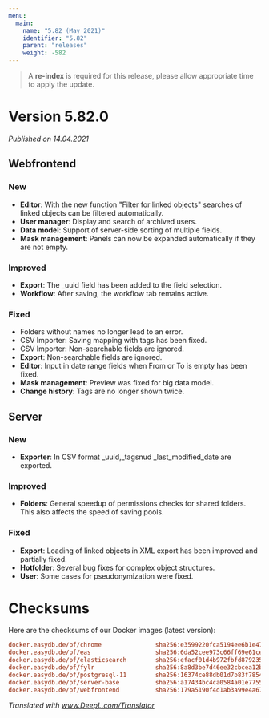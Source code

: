 ```yaml
---
menu:
  main:
    name: "5.82 (May 2021)"
    identifier: "5.82"
    parent: "releases"
    weight: -582
---
```


> A **re-index** is required for this release, please allow appropriate time to apply the update. 

# Version 5.82.0

*Published on 14.04.2021*

## Webfrontend

### New

- **Editor**: With the new function "Filter for linked objects" searches of linked objects can be filtered automatically.
- **User manager**: Display and search of archived users.
- **Data model**: Support of server-side sorting of multiple fields.
- **Mask management**: Panels can now be expanded automatically if they are not empty.

### Improved

- **Export**: The _uuid field has been added to the field selection.
- **Workflow**: After saving, the workflow tab remains active.

### Fixed

- Folders without names no longer lead to an error.
- CSV Importer: Saving mapping with tags has been fixed.
- CSV Importer: Non-searchable fields are ignored.
- **Export**: Non-searchable fields are ignored.
- **Editor**: Input in date range fields when From or To is empty has been fixed.
- **Mask management**: Preview was fixed for big data model.
- **Change history**: Tags are no longer shown twice.

## Server

### New

- **Exporter**: In CSV format _uuid,_tagsnud _last_modified_date are exported.

### Improved

- **Folders**: General speedup of permissions checks for shared folders. This also affects the speed of saving pools.

### Fixed

- **Export**: Loading of linked objects in XML export has been improved and partially fixed.
- **Hotfolder**: Several bug fixes for complex object structures.
- **User**: Some cases for pseudonymization were fixed.

# Checksums

Here are the checksums of our Docker images (latest version):

```ini
docker.easydb.de/pf/chrome               sha256:e3599220fca5194ee6b1e4792a10009982b4528f4484162d9b6a8da42b2bae10
docker.easydb.de/pf/eas                  sha256:6da52cee973c66ff69e61ced2f8b1cef36dcd4cd89fd7a091143a32b95d0e022
docker.easydb.de/pf/elasticsearch        sha256:efacf01d4b972fbfd87923598b48a761dab2d01d95282b6d987cf8932d10974e
docker.easydb.de/pf/fylr                 sha256:8a8d3be7d46ee32cbcea12b0fad14be82ebec8845b8d4e68c2288947a89e9d4b
docker.easydb.de/pf/postgresql-11        sha256:16374ce88db01d7b83f785423a04616f5175a6b52ff190cc19d8e5972f11a611
docker.easydb.de/pf/server-base          sha256:a17434bc4ca0584a01e775554831cb650fbc66f81cc032c632bbc00f5731badd
docker.easydb.de/pf/webfrontend          sha256:179a5190f4d1ab3a99e4a673188196aa2a7953c8094971613a70a882ec9ed9b5
```

*Translated with www.DeepL.com/Translator*


